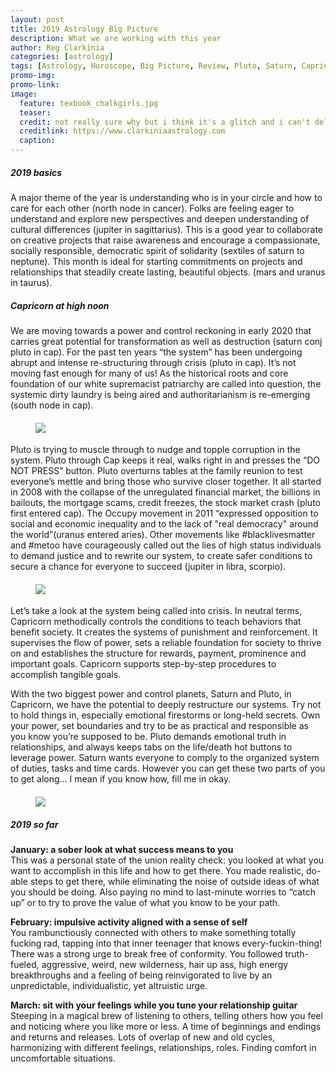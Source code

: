 ```yaml
---
layout: post
title: 2019 Astrology Big Picture
description: What we are working with this year
author: Reg Clarkinia
categories: [astrology]
tags: [Astrology, Horoscope, Big Picture, Review, Pluto, Saturn, Capricorn]
promo-img:
promo-link:
image:
  feature: texbook_chalkgirls.jpg
  teaser:
  credit: not really sure why but i think it's a glitch and i can't delete this with the forwd slash or all hell breaks loose so i leave this here ya know/.
  creditlink: https://www.clarkiniaastrology.com
  caption:
---
```

<h5>2019 basics</h5>
A major theme of the year is understanding who is in your circle and how to care for each other (north node in cancer). Folks are feeling eager to understand and explore new perspectives and deepen understanding of cultural differences (jupiter in sagittarius). This is a good year to collaborate on creative projects that raise awareness and encourage a compassionate, socially responsible, democratic spirit of solidarity (sextiles of saturn to neptune). This month is ideal for starting commitments on projects and relationships that steadily create lasting, beautiful objects. (mars and uranus in taurus).

<h5>Capricorn at high noon</h5>
We are moving towards a power and control reckoning in early 2020 that carries great potential for transformation as well as destruction (saturn conj pluto in cap). For the past ten years “the system” has been undergoing abrupt and intense re-structuring through crisis (pluto in cap). It’s not moving fast enough for many of us! As the historical roots and core foundation of our white supremacist patriarchy are called into question, the systemic dirty laundry is being aired and authoritarianism is re-emerging (south node in cap).

<figure>
<h4>
<a href="https://www.clarkiniaastrology.com"><img src="https://www.queerauntie.com/assets/img/wild_chalk.jpg">
</a>
</h4>
</figure>

Pluto is trying to muscle through to nudge and topple corruption in the system. Pluto through Cap keeps it real, walks right in and presses the “DO NOT PRESS” button. Pluto overturns tables at the family reunion to test everyone’s mettle and bring those who survive closer together. It all started in 2008 with the collapse of the unregulated financial market, the billions in bailouts, the mortgage scams, credit freezes, the stock market crash (pluto first entered cap). The Occupy movement in 2011 “expressed opposition to social and economic inequality and to the lack of "real democracy" around the world”(uranus entered aries). Other movements like #blacklivesmatter and #metoo have courageously called out the lies of high status individuals to demand justice and to rewrite our system, to create safer conditions to secure a chance for everyone to succeed (jupiter in libra, scorpio).

<figure>
<h4>
<a href="https://www.clarkiniaastrology.com"><img src="https://www.queerauntie.com/assets/img/snail_chalk.jpg">
</a>
</h4>
</figure>

Let’s take a look at the system being called into crisis. In neutral terms, Capricorn methodically controls the conditions to teach behaviors that benefit society. It creates the systems of punishment and reinforcement. It supervises the flow of power, sets a reliable foundation for society to thrive on and establishes the structure for rewards, payment, prominence and important goals. Capricorn supports step-by-step procedures to accomplish tangible goals.

With the two biggest power and control planets, Saturn and Pluto, in Capricorn, we have the potential to deeply restructure our systems. Try not to hold things in, especially emotional firestorms or long-held secrets. Own your power, set boundaries and try to be as practical and responsible as you know you’re supposed to be. Pluto demands emotional truth in relationships, and always keeps tabs on the life/death hot buttons to leverage power. Saturn wants everyone to comply to the organized system of duties, tasks and time cards. However you can get these two parts of you to get along… I mean if you know how, fill me in okay.

<figure>
<h4>
<a href="https://www.clarkiniaastrology.com"><img src="https://www.queerauntie.com/assets/img/kids_play.jpg">

</a>
</h4>
</figure>

<h5>2019 so far</h5>
<b>January: a sober look at what success means to you</b><br>
This was a personal state of the union reality check: you looked at what you want to accomplish in this life and how to get there. You made realistic, do-able steps to get there, while eliminating the noise of outside ideas of what you should be doing. Also paying no mind to last-minute worries to “catch up” or to try to prove the value of what you know to be your path.

<b>February: impulsive activity aligned with a sense of self</b><br>
You rambunctiously connected with others to make something totally fucking rad, tapping into that inner teenager that knows every-fuckin-thing! There was a strong urge to break free of conformity. You followed truth-fueled, aggressive, weird, new wilderness, hair up ass, high energy breakthroughs and a feeling of being reinvigorated to live by an unpredictable, individualistic, yet altruistic urge.

<b>March: sit with your feelings while you tune your relationship guitar</b><br>
Steeping in a magical brew of listening to others, telling others how you feel and noticing where you like more or less. A time of beginnings and endings and returns and releases. Lots of overlap of new and old cycles, harmonizing with different feelings, relationships, roles. Finding comfort in uncomfortable situations.
